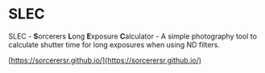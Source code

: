 # SLEC
SLEC - **S**orcerers **L**ong **E**xposure **C**alculator - A simple photography tool to calculate shutter 
time for long exposures when using ND filters.

[https://sorcerersr.github.io/](https://sorcerersr.github.io/)
